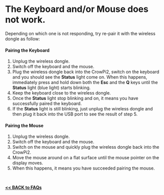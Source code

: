 # The Keyboard and/or Mouse does not work.

Depending on which one is not responding, try re-pair it with the wireless dongle as follow:  

#### Pairing the Keyboard
1. Unplug the wireless dongle.  
2. Switch off the keyboard and the mouse.  
3. Plug the wireless dongle back into the CrowPi2, switch on the keyboard and you should see the **Status** light come on. When this happens, immediately press and hold down both the **Esc** and the **Q** keys until the **Status** light (blue light) starts blinking.  
4. Keep the keyboard close to the wireless dongle.
5. Once the **Status** light stop blinking and on, it means you have successfully paired the keyboard.  
6. If the **Status** light is still blinking, just unplug the wireless dongle and then plug it back into the USB port to see the result of step 5.  

#### Pairing the Mouse
1. Unplug the wireless dongle.  
2. Switch off the keyboard and the mouse.  
3. Switch on the mouse and quickly plug the wireless dongle back into the CrowPi2.  
4. Move the mouse around on a flat surface until the mouse pointer on the display moves.  
5. When this happens, it means you have succeeded pairing the mouse.  

<br>

[**<< BACK to FAQs**](https://github.com/Pearl-852/CrowPi2/blob/main/faq/TOC-FAQ.md#frequently-asked-questions)

